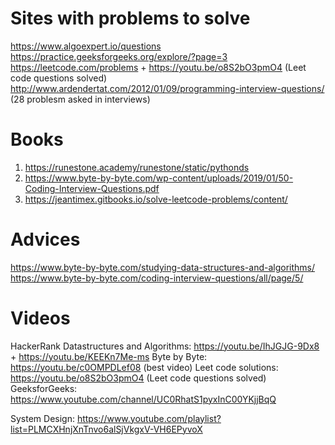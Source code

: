 Sites with problems to solve 
====
https://www.algoexpert.io/questions
https://practice.geeksforgeeks.org/explore/?page=3
https://leetcode.com/problems + https://youtu.be/o8S2bO3pmO4 (Leet code questions solved)
http://www.ardendertat.com/2012/01/09/programming-interview-questions/ (28 problesm asked in interviews)


Books
====

1. https://runestone.academy/runestone/static/pythonds
1. https://www.byte-by-byte.com/wp-content/uploads/2019/01/50-Coding-Interview-Questions.pdf
1. https://jeantimex.gitbooks.io/solve-leetcode-problems/content/

Advices
===
https://www.byte-by-byte.com/studying-data-structures-and-algorithms/
https://www.byte-by-byte.com/coding-interview-questions/all/page/5/


Videos
=====
HackerRank Datastructures and Algorithms: https://youtu.be/IhJGJG-9Dx8 + https://youtu.be/KEEKn7Me-ms 
Byte by Byte: https://youtu.be/c0OMPDLef08 (best video)
Leet code solutions: https://youtu.be/o8S2bO3pmO4 (Leet code questions solved)
GeeksforGeeks: https://www.youtube.com/channel/UC0RhatS1pyxInC00YKjjBqQ


System Design:
https://www.youtube.com/playlist?list=PLMCXHnjXnTnvo6alSjVkgxV-VH6EPyvoX 